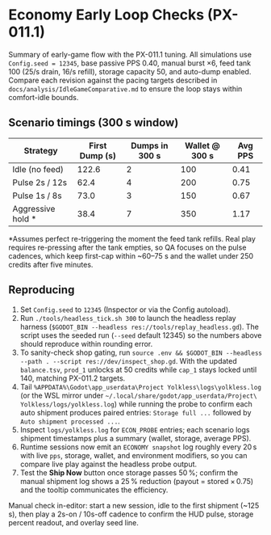 # Economy Early Loop Checks (PX-011.1)

Summary of early-game flow with the PX-011.1 tuning. All simulations use `Config.seed = 12345`, base passive PPS 0.40, manual burst ×6, feed tank 100 (25/s drain, 16/s refill), storage capacity 50, and auto-dump enabled.
Compare each revision against the pacing targets described in `docs/analysis/IdleGameComparative.md` to ensure the loop stays within comfort-idle bounds.

## Scenario timings (300 s window)

| Strategy            | First Dump (s) | Dumps in 300 s | Wallet @ 300 s | Avg PPS |
|---------------------|----------------|----------------|----------------|---------|
| Idle (no feed)      | 122.6          | 2              | 100            | 0.41    |
| Pulse 2s / 12s      | 62.4           | 4              | 200            | 0.75    |
| Pulse 1s / 8s       | 73.0           | 3              | 150            | 0.67    |
| Aggressive hold \*  | 38.4           | 7              | 350            | 1.17    |

\*Assumes perfect re-triggering the moment the feed tank refills. Real play requires re-pressing after the tank empties, so QA focuses on the pulse cadences, which keep first-cap within ~60–75 s and the wallet under 250 credits after five minutes.

## Reproducing

1. Set `Config.seed` to `12345` (Inspector or via the Config autoload).
2. Run `./tools/headless_tick.sh 300` to launch the headless replay harness (`$GODOT_BIN --headless res://tools/replay_headless.gd`). The script uses the seeded run (`--seed` default 12345) so the numbers above should reproduce within rounding error.
3. To sanity-check shop gating, run `source .env && $GODOT_BIN --headless --path . --script res://dev/inspect_shop.gd`. With the updated `balance.tsv`, `prod_1` unlocks at 50 credits while `cap_1` stays locked until 140, matching PX-011.2 targets.
4. Tail `%APPDATA%\Godot\app_userdata\Project Yolkless\logs\yolkless.log` (or the WSL mirror under `~/.local/share/godot/app_userdata/Project\ Yolkless/logs/yolkless.log`) while running the probe to confirm each auto shipment produces paired entries: `Storage full ...` followed by `Auto shipment processed ...`.
5. Inspect `logs/yolkless.log` for `ECON_PROBE` entries; each scenario logs shipment timestamps plus a summary (wallet, storage, average PPS).
6. Runtime sessions now emit an `ECONOMY snapshot` log roughly every 20 s with live `pps`, storage, wallet, and environment modifiers, so you can compare live play against the headless probe output.
7. Test the **Ship Now** button once storage passes 50 %; confirm the manual shipment log shows a 25 % reduction (payout = stored × 0.75) and the tooltip communicates the efficiency.

Manual check in-editor: start a new session, idle to the first shipment (~125 s), then play a 2s-on / 10s-off cadence to confirm the HUD pulse, storage percent readout, and overlay seed line.
